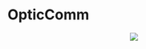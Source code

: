# OpticComm
<p align="center">
<img src="![RF-over-optical real-time video streaming](https://github.com/user-attachments/assets/83d7d22e-a8f9-4017-abe0-2d5fd920456b)">
</p>
